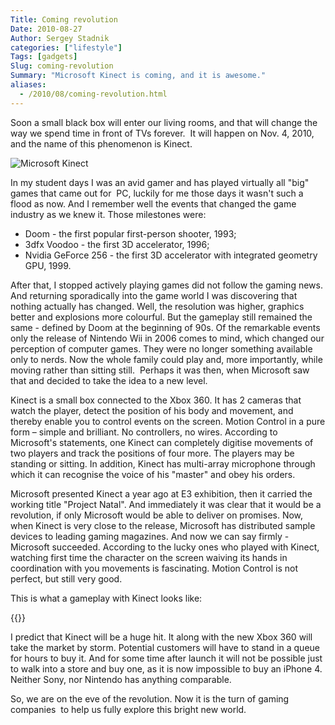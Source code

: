 ```yaml
---
Title: Coming revolution
Date: 2010-08-27
Author: Sergey Stadnik
categories: ["lifestyle"]
Tags: [gadgets]
Slug: coming-revolution
Summary: "Microsoft Kinect is coming, and it is awesome."
aliases:
  - /2010/08/coming-revolution.html
---
```


Soon a small black box will enter our living rooms, and that will
change the way we spend time in front of TVs forever.  It will
happen on Nov. 4, 2010, and the name of this phenomenon is Kinect.

![Microsoft Kinect](https://lh6.ggpht.com/_DtpewJgJY78/THPKkrt8uPI/AAAAAAAADSw/8l7vTJ32LpA/s800/kinect.jpg)

In my student days I was an avid gamer and has played virtually all
"big" games that came out for  PC, luckily for me those days it
wasn't such a flood as now. And I remember well the events that
changed the game industry as we knew it. Those milestones were:

-   Doom - the first popular first-person shooter, 1993;
-   3dfx Voodoo - the first 3D accelerator, 1996;
-   Nvidia GeForce 256 - the first 3D accelerator with integrated
    geometry GPU, 1999.

After that, I stopped actively playing games did not follow the gaming
news. And returning sporadically into the game world I was discovering
that nothing actually has changed. Well, the resolution was higher,
graphics better and explosions more colourful. But the gameplay still
remained the same - defined by Doom at the beginning of 90s. Of the
remarkable events only the release of Nintendo Wii in 2006 comes to
mind, which changed our perception of computer games. They were no
longer something available only to nerds. Now the whole family could
play and, more importantly, while moving rather than sitting
still.  Perhaps it was then, when Microsoft saw that and decided
to take the idea to a new level.

Kinect is a small box connected to the Xbox 360. It has 2 cameras that
watch the player, detect the position of his body and movement, and
thereby enable you to control events on the screen. Motion Control in
a pure form – simple and brilliant. No controllers, no wires. According
to Microsoft's statements, one Kinect can completely digitise
movements of  two players and track the positions of four more. The players
may be standing or sitting. In addition, Kinect has multi-array
microphone through which it can recognise the voice of his "master"
and obey his orders.

Microsoft presented Kinect a year ago at E3 exhibition, then it carried
the working title "Project Natal". And immediately it was clear that
it would be a revolution, if only Microsoft would be able to deliver on
promises. Now, when Kinect is very close to the release, Microsoft has
distributed sample devices to leading gaming magazines. And now we can
say firmly - Microsoft succeeded. According to the lucky ones who
played with Kinect, watching first time the character on the screen
waiving its hands in coordination with you movements is fascinating.
Motion Control is not perfect, but still very good.

This is what a gameplay with Kinect looks like:

<p>
{{<youtube iK_UlfO42sc>}}
</p>

I predict that Kinect will be a huge hit. It along with the new Xbox
360 will take the market by storm. Potential customers will have to
stand in a queue for hours to buy it. And for some time after launch
it will not be possible just to walk into a store and buy one, as it is
now impossible to buy an iPhone 4. Neither Sony, nor Nintendo has
anything comparable.

So, we are on the eve of the revolution. Now it is the turn of gaming
companies  to help us fully explore this bright new world.